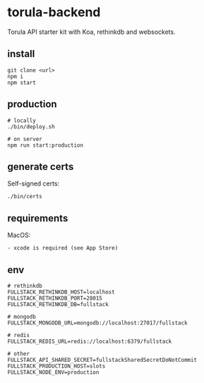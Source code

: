 # torula-backend

Torula API starter kit with Koa, rethinkdb and websockets.

## install
	
	git clone <url>
	npm i
	npm start

## production

    # locally
    ./bin/deploy.sh
    
    # on server
    npm run start:production

## generate certs

Self-signed certs:

    ./bin/certs

## requirements

MacOS:

	- xcode is required (see App Store)

## env

    # rethinkdb
    FULLSTACK_RETHINKDB_HOST=localhost
    FULLSTACK_RETHINKDB_PORT=28015
    FULLSTACK_RETHINKDB_DB=fullstack
    
    # mongodb
    FULLSTACK_MONGODB_URL=mongodb://localhost:27017/fullstack
    
    # redis
    FULLSTACK_REDIS_URL=redis://localhost:6379/fullstack
    
    # other
    FULLSTACK_API_SHARED_SECRET=fullstackSharedSecretDoNotCommit
    FULLSTACK_PRODUCTION_HOST=slots
    FULLSTACK_NODE_ENV=production
